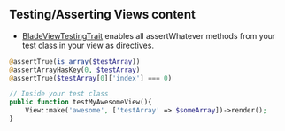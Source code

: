 Testing/Asserting Views content
-------------------------------
- [BladeViewTestingTrait](docs/testViews.html) enables all assertWhatever methods from your test class in your view as directives.
```php
@assertTrue(is_array($testArray))
@assertArrayHasKey(0, $testArray)
@assertTrue($testArray[0]['index'] === 0)
```
```php
// Inside your test class
public function testMyAwesomeView(){
    View::make('awesome', ['testArray' => $someArray])->render();
}
```